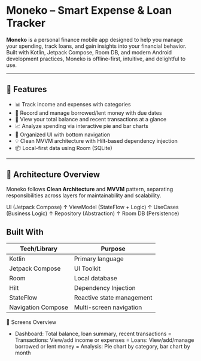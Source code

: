 # Moneko – Smart Expense & Loan Tracker

**Moneko** is a personal finance mobile app designed to help you manage your spending, track loans, and gain insights into your financial behavior. Built with Kotlin, Jetpack Compose, Room DB, and modern Android development practices, Moneko is offline-first, intuitive, and delightful to use.

---

## 🚀 Features

- 📊 Track income and expenses with categories
- 💸 Record and manage borrowed/lent money with due dates
- 🧾 View your total balance and recent transactions at a glance
- 📈 Analyze spending via interactive pie and bar charts
- 🔄 Organized UI with bottom navigation
- 💡 Clean MVVM architecture with Hilt-based dependency injection
- 📦 Local-first data using Room (SQLite)

---

## 📐 Architecture Overview

Moneko follows **Clean Architecture** and **MVVM** pattern, separating responsibilities across layers for maintainability and scalability.

UI (Jetpack Compose)
  ↑
ViewModel (StateFlow + Logic)
  ↑
UseCases (Business Logic)
  ↑
Repository (Abstraction)
  ↑
Room DB (Persistence)

## Built With
| Tech/Library       | Purpose                   |
| ------------------ | ------------------------- |
| Kotlin             | Primary language          |
| Jetpack Compose    | UI Toolkit                |
| Room               | Local database            |
| Hilt               | Dependency Injection      |
| StateFlow          | Reactive state management |
| Navigation Compose | Multi-screen navigation   |

📱 Screens Overview
- Dashboard: Total balance, loan summary, recent transactions
= Transactions: View/add income or expenses
= Loans: View/add/manage borrowed or lent money
= Analysis: Pie chart by category, bar chart by month
